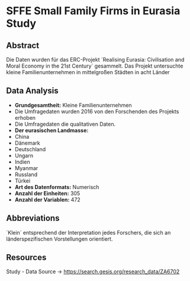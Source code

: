 # SFFE Small Family Firms in Eurasia Study

## Abstract 
Die Daten wurden für das ERC-Projekt ´Realising Eurasia: Civilisation and Moral Economy in the 21st Century´ gesammelt.
Das Projekt untersuchte kleine Familienunternehmen in mittelgroßen Städten in acht Länder

## Data Analysis
- **Grundgesamtheit:** Kleine Familienunternehmen
- Die Umfragedaten wurden 2016 von den Forschenden des Projekts erhoben
- Die Umfragedaten die qualitativen Daten.
- **Der eurasischen Landmasse:** 
 - China 
 - Dänemark 
 - Deutschland
 - Ungarn
 - Indien
 - Myanmar
 - Russland
 - Türkei
- **Art des Datenformats:** Numerisch
- **Anzahl der Einheiten:** 305
- **Anzahl der Variablen:** 472
 
## Abbreviations 
´Klein´ entsprechend der Interpretation jedes Forschers, die sich an länderspezifischen Vorstellungen orientiert.
 
## Resources 
Study - Data Source →  https://search.gesis.org/research_data/ZA6702

